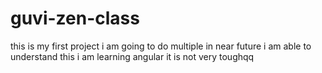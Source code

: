 # guvi-zen-class
this is my first project
i am going to do multiple in near future
i am able to understand this
i am learning angular it is not very toughqq


